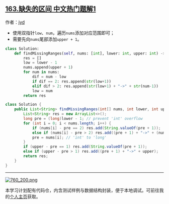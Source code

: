## [163.缺失的区间 中文热门题解1](https://leetcode.cn/problems/missing-ranges/solutions/100000/missing-ranges-shuang-zhi-zhen-fa-by-jyd)

作者：[jyd](https://leetcode.cn/u/jyd)

- 使用双指针`low`、`num`，遍历`nums`添加对应范围即可；
- 需要先向`nums`尾部添加`upper + 1`。

```python []
class Solution:
    def findMissingRanges(self, nums: [int], lower: int, upper: int) -> [str]:
        res = []
        low = lower - 1
        nums.append(upper + 1)
        for num in nums:
            dif = num - low
            if dif == 2: res.append(str(low+1))
            elif dif > 2: res.append(str(low+1) + "->" + str(num-1))
            low = num
        return res
```
```java []
class Solution {
    public List<String> findMissingRanges(int[] nums, int lower, int upper) {
        List<String> res = new ArrayList<>();
        long pre = (long)lower - 1; // prevent 'int' overflow
        for (int i = 0; i < nums.length; i++) {
            if (nums[i] - pre == 2) res.add(String.valueOf(pre + 1));
            else if (nums[i] - pre > 2) res.add((pre + 1) + "->" + (nums[i] - 1));
            pre = nums[i]; // 'int' to 'long'
        }
        if (upper - pre == 1) res.add(String.valueOf(pre + 1));
        else if (upper - pre > 1) res.add((pre + 1) + "->" + upper);
        return res;
    }
}
```

---

[![760_200.png](https://pic.leetcode.cn/1692092540-xqrzsq-760_200.png)](https://leetcode.cn/studyplan/selected-coding-interview/)

本学习计划配有代码仓，内含测试样例与数据结构封装，便于本地调试。可前往我的[个人主页](https://leetcode.cn/u/jyd/)获取。
